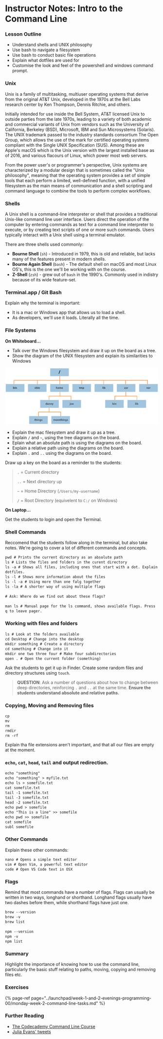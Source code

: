# Instructor Notes: Intro to the Command Line

### Lesson Outline

* Understand shells and UNIX philosophy
* Use bash to navigate a filesystem
* Use bash to conduct basic file operations
* Explain what dotfiles are used for
* Customise the look and feel of the powershell and windows command prompt.

### Unix

Unix is a family of multitasking, multiuser operating systems that derive from the original AT&T Unix, developed in the 1970s at the Bell Labs research center by Ken Thompson, Dennis Ritchie, and others.

Initially intended for use inside the Bell System, AT&T licensed Unix to outside parties from the late 1970s, leading to a variety of both academic and commercial variants of Unix from vendors such as the University of California, Berkeley \(BSD\), Microsoft, IBM and Sun Microsystems \(Solaris\). The UNIX trademark passed to the industry standards consortium The Open Group, which allows the use of the mark for certified operating systems compliant with the Single UNIX Specification \(SUS\). Among these are Apple's macOS which is the Unix version with the largest installed base as of 2016, and various flacours of Linux, which power most web servers.

From the power user's or programmer's perspective, Unix systems are characterized by a modular design that is sometimes called the "Unix philosophy", meaning that the operating system provides a set of simple tools that each perform a limited, well-defined function, with a unified filesystem as the main means of communication and a shell scripting and command language to combine the tools to perform complex workflows.

### Shells

A Unix shell is a command-line interpreter or shell that provides a traditional Unix-like command line user interface. Users direct the operation of the computer by entering commands as text for a command line interpreter to execute, or by creating text scripts of one or more such commands. Users typically interact with a Unix shell using a terminal emulator.

There are three shells used commonly:

* **Bourne Shell** \(`sh`\) - Introduced in 1979, this is old and reliable, but lacks many of the features present in modern shells.
* **Bourne Again Shell** \(`bash`\) - The default shell on macOS and most Linux OS's, this is the one we'll be working with on the course.
* **Z-Shell** \(`zsh`\) - grew out of `bash` in the 1990's. Commonly used in indistry because of its wide feature-set.

### Terminal.app / Git Bash

Explain why the terminal is important:

* It is a mac or Windows app that allows us to load a shell.
* As developers, we'll use it loads. Literally all the time.

### File Systems

**On Whiteboard...**

* Talk over the Windows filesystem and draw it up on the board as a tree.
* Show the diagram of the UNIX filesystem and explain its similarities to Windows

![](../.gitbook/assets/unixfs%20%281%29.png)

* Explain the mac filesystem and draw it up as a tree.
* Explain `/` and `~`, using the tree diagrams on the board.
* Eplain what an absolute path is using the diagrams on the board.
* Explain a relative path using the diagrams on the board.
* Explain `.` and `..` using the diagrams on the board.

Draw up a key on the board as a reminder to the students:

> `.` = Current directory
>
> `..` = Next directory up
>
> `~` = Home Directory \(`/Users/my-username`\)
>
> `/` = Root Directory \(equivelent to `C:/` on Windows\)

**On Laptop...**

Get the students to login and open the Terminal.

### Shell Commands

Reccomend that the students follow along in the terminal, but also take notes. We're going to cover a lot of different commands and concepts.

```text
pwd # Prints the current directory as an absolute path
ls # Lists the files and folders in the curent directory
ls -a # Shows all files, including ones that start with a dot. Explain dotfiles.
ls -l # Shows more information about the files
ls -l -a # Using more than one falg together
ls -la # A shorter way of using multiple flags

# Ask: Where do we find out about these flags?

man ls # Manual page for the ls command, shows available flags. Press q to leave pager.
```

### Working with files and folders

```text
ls # Look at the folders available
cd Desktop # Change into the desktop
mkdir something # Create a directory
cd something # Change into it
mkdir one two three four # Make four subdirectories
open . # Open the current folder (something)
```

Ask the students to get it up in Finder. Create some random files and directory structures using `touch`.

> **QUESTION**: Ask a number of questions about how to change between deep directories, reinforcing `.` and `..` at the same time. **Ensure the students understand absolute and relative paths.**

### Copying, Moving and Removing files

```text
cp
mv
rm
rmdir
rm -rf
```

Explain tha file extensions aren't important, and that all our files are empty at the moment.

### `echo`, `cat`, `head`, `tail` and output redirection.

```text
echo "something"
echo "something" > myfile.txt
echo ls > somefile.txt
cat somefile.txt
tail -1 somefile.txt
tail -3 somefile.txt
head -2 somefile.txt
echo pwd > somefile
echo "This is a line" >> somefile
echo pwd >> somefile
cat somefile
subl somefile
```



### Other Commands

Explain these other commands:

```text
nano # Opens a simple text editor
vim # Open Vim, a powerful text editor
code # Open VS Code text in OSX
```

### Flags

Remind that most commands have a number of flags. Flags can usually be written in two ways, longhand or shorthand. Longhand flags usually have two dashes before them, while shorthand flags have just one.

```text
brew --version
brew -v
brew list

npm --version
npm -v
npm list
```

### Summary

Highlight the importance of knowing how to use the command line, particularly the basic stuff relating to paths, moving, copying and removing files etc.

### Exercises

{% page-ref page="../launchpad/week-1-and-2-evenings-programming-00/monday-week-2-command-line-tasks.md" %}

### Further Reading

* [The Codecademy Command Line Course](https://www.codecademy.com/learn/learn-the-command-line)
* [Julia Evans' tweets](https://twitter.com/b0rk)



